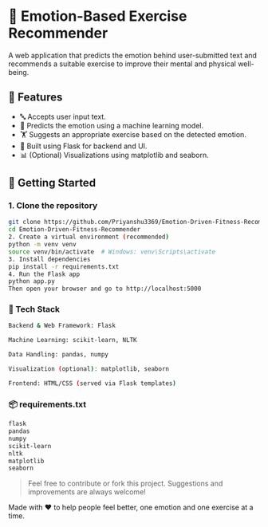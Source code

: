 # 🧠 Emotion-Based Exercise Recommender

A web application that predicts the emotion behind user-submitted text and recommends a suitable exercise to improve their mental and physical well-being.

## 🌟 Features

- 🔤 Accepts user input text.
- 🤖 Predicts the emotion using a machine learning model.
- 🏋️ Suggests an appropriate exercise based on the detected emotion.
- 🧪 Built using Flask for backend and UI.
- 📊 (Optional) Visualizations using matplotlib and seaborn.

## 🚀 Getting Started

### 1. Clone the repository
```bash
git clone https://github.com/Priyanshu3369/Emotion-Driven-Fitness-Recommender.git
cd Emotion-Driven-Fitness-Recommender
2. Create a virtual environment (recommended)
python -m venv venv
source venv/bin/activate  # Windows: venv\Scripts\activate
3. Install dependencies
pip install -r requirements.txt
4. Run the Flask app
python app.py
Then open your browser and go to http://localhost:5000
```
### 🧰 Tech Stack
```bash
Backend & Web Framework: Flask

Machine Learning: scikit-learn, NLTK

Data Handling: pandas, numpy

Visualization (optional): matplotlib, seaborn

Frontend: HTML/CSS (served via Flask templates)
```

### 📦 requirements.txt
```bash
flask
pandas
numpy
scikit-learn
nltk
matplotlib
seaborn
```
> Feel free to contribute or fork this project. Suggestions and improvements are always welcome!

Made with ❤️ to help people feel better, one emotion and one exercise at a time.
